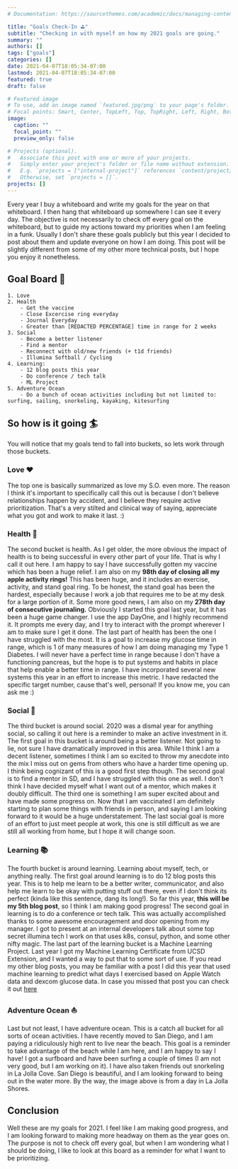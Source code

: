 ```yaml
---
# Documentation: https://sourcethemes.com/academic/docs/managing-content/

title: "Goals Check-In ⛳️"
subtitle: "Checking in with myself on how my 2021 goals are going."
summary: ""
authors: []
tags: ["goals"]
categories: []
date: 2021-04-07T18:05:34-07:00
lastmod: 2021-04-07T18:05:34-07:00
featured: true
draft: false

# Featured image
# To use, add an image named `featured.jpg/png` to your page's folder.
# Focal points: Smart, Center, TopLeft, Top, TopRight, Left, Right, BottomLeft, Bottom, BottomRight.
image:
  caption: ""
  focal_point: ""
  preview_only: false

# Projects (optional).
#   Associate this post with one or more of your projects.
#   Simply enter your project's folder or file name without extension.
#   E.g. `projects = ["internal-project"]` references `content/project/deep-learning/index.md`.
#   Otherwise, set `projects = []`.
projects: []
---
```


Every year I buy a whiteboard and write my goals for the year on that whiteboard. 
I then hang that whiteboard up somewhere I can see it every day. 
The objective is not necessarily to check off every goal on the whiteboard, but to guide my actions toward my priorities when I am feeling in a funk.
Usually I don't share these goals publicly but this year I decided to post about them and update everyone on how I
am doing.
This post will be slightly different from some of my other more technical posts, but I hope you enjoy it nonetheless.

## Goal Board 🥅
```text
1. Love
2. Health
    - Get the vaccine
    - Close Excercise ring everyday
    - Journal Everyday
    - Greater than [REDACTED PERCENTAGE] time in range for 2 weeks 
3. Social
    - Become a better listener
    - Find a mentor
    - Reconnect with old/new friends (+ t1d friends)
    - Illumina Softball / Cycling
4. Learning:
    - 12 blog posts this year
    - Do conference / tech talk
    - ML Project
5. Adventure Ocean
    - Do a bunch of ocean activities including but not limited to: surfing, sailing, snorkeling, kayaking, kitesurfing

```

## So how is it going 🏄‍
You will notice that my goals tend to fall into buckets, so lets work through those buckets.  

### Love ♥️

The top one is basically summarized as love my S.O. even more. The reason I think it's important to specifically 
call this out is because I don't believe relationships happen by accident, and I believe they require active prioritization. That's a 
very stilted and clinical way of saying, appreciate what you got and work to make it last. :)  

### Health 💉

The second bucket is health. As I get older, the more obvious the impact of health is to being successful in every 
other part of your life. That is why I call it out here.
I am happy to say I have successfully gotten my vaccine which has been a huge relief.
I am also on my __98th day of closing all my apple activity rings!__ This has been huge, and it includes an exercise, activity, and stand goal ring.
To be honest, the stand goal has been the hardest, especially because I work a job that requires me to be at my desk for a large portion of it.
Some more good news, I am also on my __278th day of consecutive journaling.__ Obviously I started this goal last year, but it has been a huge game changer. 
I use the app DayOne, and I highly recommend it. It prompts me every day, and I try to interact with the prompt wherever I am to make sure I get it done.
The last part of health has been the one I have struggled with the most. It is a goal to increase my glucose time in range, which is 1 of many measures of how I am doing managing my Type 1 Diabetes.
I will never have a perfect time in range because I don't have a functioning pancreas, but the hope is to put systems and habits in place that help enable a better time in range. 
I have incorporated several new systems this year in an effort to increase this metric. I have redacted the specific target number, cause that's well, personal!
If you know me, you can ask me :)

### Social 🕺

The third bucket is around social. 2020 was a dismal year for anything social, so calling it out here is a reminder to make an active investment in it.
The first goal in this bucket is around being a better listener. Not going to lie, not sure I have dramatically improved in this area. 
While I think I am a decent listener, sometimes I think I am so excited to throw my anecdote into the mix I miss out on gems from others who have a harder time opening up. I think being cognizant of this is a good first step though.
The second goal is to find a mentor in SD, and I have struggled with this one as well. I don't think I have decided myself what I want out of a mentor, which makes it doubly difficult.
The third one is something I am super excited about and have made some progress on. Now that I am vaccinated I am definitely starting to plan some things with friends in person, and saying I am looking forward to it would be a huge understatement.
The last social goal is more of an effort to just meet people at work, this one is still difficult as we are still all working from home, but I hope it will change soon.

### Learning 📚

The fourth bucket is around learning.
Learning about myself, tech, or anything really. 
The first goal around learning is to do 12 blog posts this year. This is to help me learn to be a better writer, communicator, and also help me learn to be okay with putting stuff out there, even if I don't think its perfect (kinda like this sentence, dang its long!). 
So far this year, __this will be my 5th blog post__, so I think I am making good progress!
The second goal in learning is to do a conference or tech talk. This was actually accomplished thanks to some awesome encouragement and door opening from my manager. I got to present at an internal developers talk about some top secret illumina tech I work on that uses k8s, consul, python, and some other nifty magic.
The last part of the learning bucket is a Machine Learning Project. 
Last year I got my Machine Learning Certificate from UCSD Extension, and I wanted a way to put that to some sort of use. If you read my other blog posts, you may be familiar with a post I did this year that used machine learning to predict what days I exercised based on Apple Watch data and dexcom glucose data. 
In case you missed that post
you can check it out [here](https://dddiaz.com/post/glucose-datascience/)

### Adventure Ocean ⛵️

Last but not least, I have adventure ocean. This is a catch all bucket for all sorts of ocean activities. I have recently moved to San Diego, and I am paying a ridiculously high rent to live near the beach. This goal is a reminder to take advantage of the beach while I am here, and I am happy to say I have! 
I got a surfboard and have been surfing a couple of times (I am not very good, but I am working on it). I have also taken friends out snorkeling in La Jolla Cove. San Diego is beautiful, and I am looking forward to being out in the water more. By the way, the image above is from a day in La Jolla Shores.


## Conclusion
Well these are my goals for 2021. I feel like I am making good progress, and I am looking forward to making more headway on them as the year goes on. 
The purpose is not to check off every goal, but when I am wondering what I should be doing, I like to look at this board as a reminder for what I want to be prioritizing.





